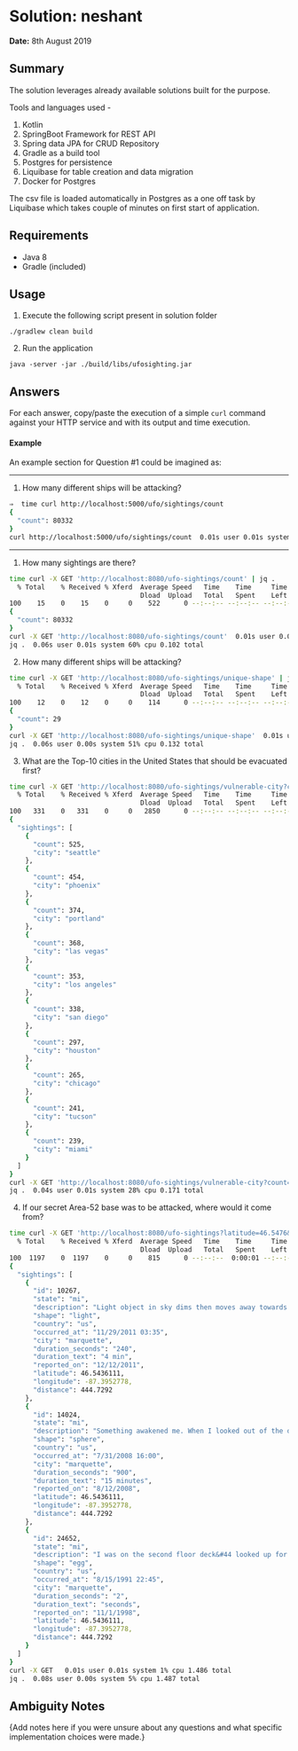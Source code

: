 # Solution: neshant

**Date:** 8th August 2019

## Summary

The solution leverages already available solutions built for the purpose.
 
 Tools and languages used -
 1) Kotlin 
 2) SpringBoot Framework for REST API
 3) Spring data JPA for CRUD Repository
 4) Gradle as a build tool
 5) Postgres for persistence
 6) Liquibase for table creation and data migration
 7) Docker for Postgres
 
The csv file is loaded automatically in Postgres as a one off task by Liquibase which takes couple of minutes on first start of application.

## Requirements

 - Java 8 
 - Gradle (included)

## Usage

1) Execute the following script present in solution folder

```./gradlew clean build``` 

2) Run the application

```java -server -jar ./build/libs/ufosighting.jar```

## Answers

For each answer, copy/paste the execution of a simple `curl` command against your HTTP service and with its output
and time execution.

#### Example

An example section for Question #1 could be imagined as:

---

1) How many different ships will be attacking?
```bash
⇒  time curl http://localhost:5000/ufo/sightings/count
{
  "count": 80332
}
curl http://localhost:5000/ufo/sightings/count  0.01s user 0.01s system 14% cpu 0.120 total
```

---

1) How many sightings are there?

```bash
time curl -X GET 'http://localhost:8080/ufo-sightings/count' | jq .
  % Total    % Received % Xferd  Average Speed   Time    Time     Time  Current
                                 Dload  Upload   Total   Spent    Left  Speed
100    15    0    15    0     0    522      0 --:--:-- --:--:-- --:--:--   535
{
  "count": 80332
}
curl -X GET 'http://localhost:8080/ufo-sightings/count'  0.01s user 0.03s system 35% cpu 0.101 total
jq .  0.06s user 0.01s system 60% cpu 0.102 total
```

2) How many different ships will be attacking?

```bash
time curl -X GET 'http://localhost:8080/ufo-sightings/unique-shape' | jq .
  % Total    % Received % Xferd  Average Speed   Time    Time     Time  Current
                                 Dload  Upload   Total   Spent    Left  Speed
100    12    0    12    0     0    114      0 --:--:-- --:--:-- --:--:--   115
{
  "count": 29
}
curl -X GET 'http://localhost:8080/ufo-sightings/unique-shape'  0.01s user 0.01s system 15% cpu 0.133 total
jq .  0.06s user 0.00s system 51% cpu 0.132 total
```

3) What are the Top-10 cities in the United States that should be evacuated first?

```bash
time curl -X GET 'http://localhost:8080/ufo-sightings/vulnerable-city?count=10' | jq .
  % Total    % Received % Xferd  Average Speed   Time    Time     Time  Current
                                 Dload  Upload   Total   Spent    Left  Speed
100   331    0   331    0     0   2850      0 --:--:-- --:--:-- --:--:--  2829
{
  "sightings": [
    {
      "count": 525,
      "city": "seattle"
    },
    {
      "count": 454,
      "city": "phoenix"
    },
    {
      "count": 374,
      "city": "portland"
    },
    {
      "count": 368,
      "city": "las vegas"
    },
    {
      "count": 353,
      "city": "los angeles"
    },
    {
      "count": 338,
      "city": "san diego"
    },
    {
      "count": 297,
      "city": "houston"
    },
    {
      "count": 265,
      "city": "chicago"
    },
    {
      "count": 241,
      "city": "tucson"
    },
    {
      "count": 239,
      "city": "miami"
    }
  ]
}
curl -X GET 'http://localhost:8080/ufo-sightings/vulnerable-city?count=10'  0.01s user 0.02s system 15% cpu 0.172 total
jq .  0.04s user 0.01s system 28% cpu 0.171 total
```

4) If our secret Area-52 base was to be attacked, where would it come from?

```bash
time curl -X GET 'http://localhost:8080/ufo-sightings?latitude=46.5476&longitude=%20-87.3956&count=3' | jq .
  % Total    % Received % Xferd  Average Speed   Time    Time     Time  Current
                                 Dload  Upload   Total   Spent    Left  Speed
100  1197    0  1197    0     0    815      0 --:--:--  0:00:01 --:--:--   815
{
  "sightings": [
    {
      "id": 10267,
      "state": "mi",
      "description": "Light object in sky dims then moves away towards downtown after hovering for several minutes.",
      "shape": "light",
      "country": "us",
      "occurred_at": "11/29/2011 03:35",
      "city": "marquette",
      "duration_seconds": "240",
      "duration_text": "4 min",
      "reported_on": "12/12/2011",
      "latitude": 46.5436111,
      "longitude": -87.3952778,
      "distance": 444.7292
    },
    {
      "id": 14024,
      "state": "mi",
      "description": "Something awakened me. When I looked out of the deck window at around 4:00 a.m.&#44 I was surprised to see a red flashing light. I live",
      "shape": "sphere",
      "country": "us",
      "occurred_at": "7/31/2008 16:00",
      "city": "marquette",
      "duration_seconds": "900",
      "duration_text": "15 minutes",
      "reported_on": "8/12/2008",
      "latitude": 46.5436111,
      "longitude": -87.3952778,
      "distance": 444.7292
    },
    {
      "id": 24652,
      "state": "mi",
      "description": "I was on the second floor deck&#44 looked up for stars&#44 craft went right over me&#44 just above tree tops&#44 no lights&#44 covered mile to power c",
      "shape": "egg",
      "country": "us",
      "occurred_at": "8/15/1991 22:45",
      "city": "marquette",
      "duration_seconds": "2",
      "duration_text": "seconds",
      "reported_on": "11/1/1998",
      "latitude": 46.5436111,
      "longitude": -87.3952778,
      "distance": 444.7292
    }
  ]
}
curl -X GET   0.01s user 0.01s system 1% cpu 1.486 total
jq .  0.08s user 0.00s system 5% cpu 1.487 total
```

## Ambiguity Notes

{Add notes here if you were unsure about any questions and what specific implementation choices were made.}
